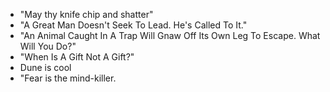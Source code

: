 -   "May thy knife chip and shatter"
-   "A Great Man Doesn't Seek To Lead. He's Called To It."
-   "An Animal Caught In A Trap Will Gnaw Off Its Own Leg To Escape. What Will You Do?"
-   "When Is A Gift Not A Gift?"
-   Dune is cool
-   "Fear is the mind-killer.
